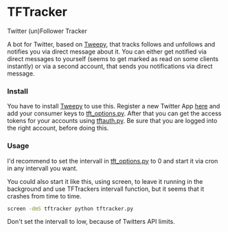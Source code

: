 # TFTracker
Twitter (un)Follower Tracker

A bot for Twitter, based on [Tweepy](https://github.com/tweepy/tweepy), that tracks follows and unfollows and notifies you via direct message about it. You can either get notified via direct messages to yourself (seems to get marked as read on some clients instantly) or via a second account, that sends you notifications via direct message.

### Install

You have to install [Tweepy](https://github.com/tweepy/tweepy) to use this. Register a new Twitter App [here](https://apps.twitter.com/) and add your consumer keys to [tft_options.py](tft_options.py). After that you can get the access tokens for your accounts using [tftauth.py](tftauth.py). Be sure that you are logged into the right account, before doing this.

### Usage
I'd recommend to set the intervall in [tft_options.py](tft_options.py) to 0 and start it via cron in any intervall you want.

You could also start it like this, using screen, to leave it running in the background and use TFTrackers intervall function, but it seems that it crashes from time to time.
```bash
screen -dmS tftracker python tftracker.py
```

Don't set the intervall to low, because of Twitters API limits.
